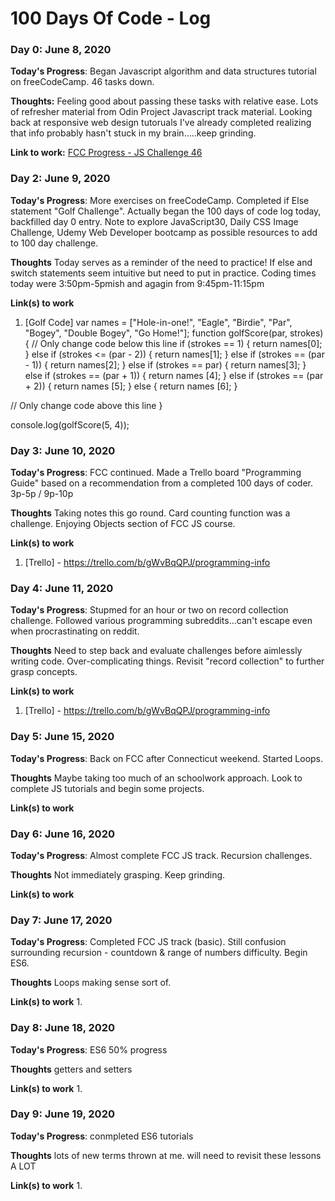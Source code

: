 # 100 Days Of Code - Log

### Day 0: June 8, 2020

**Today's Progress**: Began Javascript algorithm and data structures tutorial on freeCodeCamp. 46 tasks down.

**Thoughts:** Feeling good about passing these tasks with relative ease. Lots of refresher material from Odin Project Javascript track material. Looking back at responsive web design tutoruals I've already completed realizing that info probably hasn't stuck in my brain.....keep grinding.

**Link to work:** [FCC Progress - JS Challenge 46](https://www.freecodecamp.org/learn/javascript-algorithms-and-data-structures/basic-javascript/global-scope-and-functions)

### Day 2: June 9, 2020

**Today's Progress**: More exercises on freeCodeCamp. Completed if Else statement "Golf Challenge". Actually began the 100 days of code log today, backfilled day 0 entry. Note to explore JavaScript30, Daily CSS Image Challenge, Udemy Web Developer bootcamp as possible resources to add to 100 day challenge.

**Thoughts** Today serves as a reminder of the need to practice! If else and switch statements seem intuitive but need to put in practice. Coding times today were 3:50pm-5pmish and agagin from 9:45pm-11:15pm

**Link(s) to work**
1. [Golf Code] 
var names = ["Hole-in-one!", "Eagle", "Birdie", "Par", "Bogey", "Double Bogey", "Go Home!"];
function golfScore(par, strokes) {
  // Only change code below this line
if (strokes == 1) {
  return names[0];
} else if (strokes <= (par - 2)) {
  return names[1];
} else if (strokes == (par - 1)) {
  return names[2];
} else if (strokes == par) {
  return names[3];
} else if (strokes == (par + 1)) {
  return names [4];
} else if (strokes == (par + 2)) {
  return names [5];
} else {
  return names [6];
}

  // Only change code above this line
}

console.log(golfScore(5, 4));

### Day 3: June 10, 2020

**Today's Progress**: FCC continued. Made a Trello board "Programming Guide" based on a recommendation from a completed 100 days of coder. 3p-5p / 9p-10p

**Thoughts** Taking notes this go round. Card counting function was a challenge. Enjoying Objects section of FCC JS course.

**Link(s) to work**
1. [Trello] - https://trello.com/b/gWvBqQPJ/programming-info

### Day 4: June 11, 2020

**Today's Progress**: Stupmed for an hour or two on record collection challenge. Followed various programming subreddits...can't escape even when procrastinating on reddit.

**Thoughts** Need to step back and evaluate challenges before aimlessly writing code. Over-complicating things. Revisit "record collection" to further grasp concepts.

**Link(s) to work**
1. [Trello] - https://trello.com/b/gWvBqQPJ/programming-info

### Day 5: June 15, 2020

**Today's Progress**: Back on FCC after Connecticut weekend. Started Loops.

**Thoughts** Maybe taking too much of an schoolwork approach. Look to complete JS tutorials and begin some projects.

**Link(s) to work**

### Day 6: June 16, 2020

**Today's Progress**: Almost complete FCC JS track. Recursion challenges.

**Thoughts** Not immediately grasping. Keep grinding.

**Link(s) to work**

### Day 7: June 17, 2020

**Today's Progress**: Completed FCC JS track (basic). Still confusion surrounding recursion - countdown & range of numbers difficulty. Begin ES6.

**Thoughts** Loops making sense sort of. 

**Link(s) to work**
1. 
### Day 8: June 18, 2020

**Today's Progress**: ES6 50% progress

**Thoughts** getters and setters

**Link(s) to work**
1. 
### Day 9: June 19, 2020

**Today's Progress**: conmpleted ES6 tutorials

**Thoughts** lots of new terms thrown at me. will need to revisit these lessons A LOT

**Link(s) to work**
1. 

